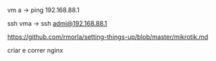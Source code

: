 vm a -> ping 192.168.88.1

ssh vma -> ssh admi@192.168.88.1

https://github.com/rmorla/setting-things-up/blob/master/mikrotik.md

criar e correr nginx